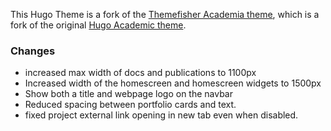 This Hugo Theme is a fork of the [Themefisher Academia theme](https://github.com/themefisher/Academia-hugo), which is a fork of the original [Hugo Academic theme](https://github.com/gcushen/hugo-academic).

### Changes


- increased max width of docs and publications to 1100px
- Increased width of the homescreen and homescreen widgets to 1500px
- Show both a title and webpage logo on the navbar
- Reduced spacing between portfolio cards and text.
- fixed project external link opening in new tab even when disabled.
